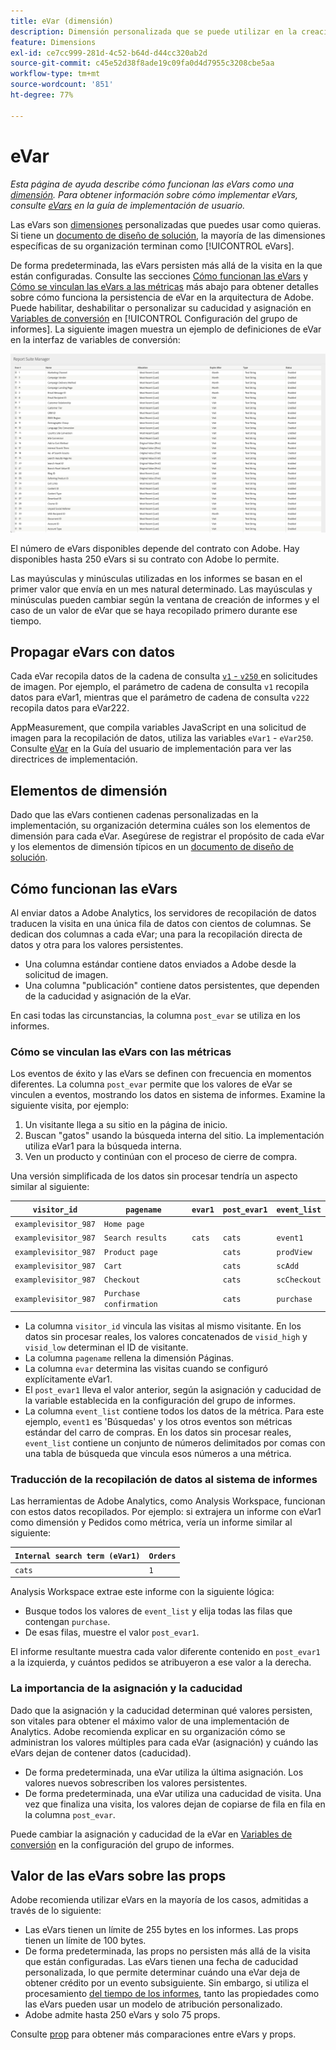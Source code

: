 ```yaml
---
title: eVar (dimensión)
description: Dimensión personalizada que se puede utilizar en la creación de informes.
feature: Dimensions
exl-id: ce7cc999-281d-4c52-b64d-d44cc320ab2d
source-git-commit: c45e52d38f8ade19c09fa0d4d7955c3208cbe5aa
workflow-type: tm+mt
source-wordcount: '851'
ht-degree: 77%

---
```


# eVar

*Esta página de ayuda describe cómo funcionan las eVars como una [dimensión](overview.md). Para obtener información sobre cómo implementar eVars, consulte [eVars](/help/implement/vars/page-vars/evar.md) en la guía de implementación de usuario.*

Las eVars son [dimensiones](overview.md) personalizadas que puedes usar como quieras. Si tiene un [documento de diseño de solución](/help/implement/prepare/solution-design.md), la mayoría de las dimensiones específicas de su organización terminan como [!UICONTROL eVars].

De forma predeterminada, las eVars persisten más allá de la visita en la que están configuradas. Consulte las secciones [Cómo funcionan las eVars](#how-evars-work) y [Cómo se vinculan las eVars a las métricas](#how-evars-tie-to-metrics) más abajo para obtener detalles sobre cómo funciona la persistencia de eVar en la arquitectura de Adobe. Puede habilitar, deshabilitar o personalizar su caducidad y asignación en [Variables de conversión](/help/admin/admin/c-manage-report-suites/c-edit-report-suites/conversion-var-admin/conversion-var-admin.md) en [!UICONTROL Configuración del grupo de informes]. La siguiente imagen muestra un ejemplo de definiciones de eVar en la interfaz de variables de conversión:

![Ejemplos de Evar](assets/evars-sample.png)

El número de eVars disponibles depende del contrato con Adobe. Hay disponibles hasta 250 eVars si su contrato con Adobe lo permite.

Las mayúsculas y minúsculas utilizadas en los informes se basan en el primer valor que envía en un mes natural determinado. Las mayúsculas y minúsculas pueden cambiar según la ventana de creación de informes y el caso de un valor de eVar que se haya recopilado primero durante ese tiempo.

## Propagar eVars con datos

Cada eVar recopila datos de la cadena de consulta [`v1` - `v250` ](/help/implement/validate/query-parameters.md) en solicitudes de imagen. Por ejemplo, el parámetro de cadena de consulta `v1` recopila datos para eVar1, mientras que el parámetro de cadena de consulta `v222` recopila datos para eVar222.

AppMeasurement, que compila variables JavaScript en una solicitud de imagen para la recopilación de datos, utiliza las variables `eVar1` - `eVar250`. Consulte [eVar](/help/implement/vars/page-vars/evar.md) en la Guía del usuario de implementación para ver las directrices de implementación.

## Elementos de dimensión

Dado que las eVars contienen cadenas personalizadas en la implementación, su organización determina cuáles son los elementos de dimensión para cada eVar. Asegúrese de registrar el propósito de cada eVar y los elementos de dimensión típicos en un [documento de diseño de solución](/help/implement/prepare/solution-design.md).

## Cómo funcionan las eVars

Al enviar datos a Adobe Analytics, los servidores de recopilación de datos traducen la visita en una única fila de datos con cientos de columnas. Se dedican dos columnas a cada eVar; una para la recopilación directa de datos y otra para los valores persistentes.

* Una columna estándar contiene datos enviados a Adobe desde la solicitud de imagen.
* Una columna &quot;publicación&quot; contiene datos persistentes, que dependen de la caducidad y asignación de la eVar.

En casi todas las circunstancias, la columna `post_evar` se utiliza en los informes.

### Cómo se vinculan las eVars con las métricas

Los eventos de éxito y las eVars se definen con frecuencia en momentos diferentes. La columna `post_evar` permite que los valores de eVar se vinculen a eventos, mostrando los datos en sistema de informes. Examine la siguiente visita, por ejemplo:

1. Un visitante llega a su sitio en la página de inicio.
2. Buscan &quot;gatos&quot; usando la búsqueda interna del sitio. La implementación utiliza eVar1 para la búsqueda interna.
3. Ven un producto y continúan con el proceso de cierre de compra.

Una versión simplificada de los datos sin procesar tendría un aspecto similar al siguiente:

| `visitor_id` | `pagename` | `evar1` | `post_evar1` | `event_list` |
| --- | --- | --- | --- | --- |
| `examplevisitor_987` | `Home page` | | | |
| `examplevisitor_987` | `Search results` | `cats` | `cats` | `event1` |
| `examplevisitor_987` | `Product page` | | `cats` | `prodView` |
| `examplevisitor_987` | `Cart` | | `cats` | `scAdd` |
| `examplevisitor_987` | `Checkout` | | `cats` | `scCheckout` |
| `examplevisitor_987` | `Purchase confirmation` | | `cats` | `purchase` |

* La columna `visitor_id` vincula las visitas al mismo visitante. En los datos sin procesar reales, los valores concatenados de `visid_high` y `visid_low` determinan el ID de visitante.
* La columna `pagename` rellena la dimensión Páginas.
* La columna `evar` determina las visitas cuando se configuró explícitamente eVar1.
* El `post_evar1` lleva el valor anterior, según la asignación y caducidad de la variable establecida en la configuración del grupo de informes.
* La columna `event_list` contiene todos los datos de la métrica. Para este ejemplo, `event1` es &#39;Búsquedas&#39; y los otros eventos son métricas estándar del carro de compras. En los datos sin procesar reales, `event_list` contiene un conjunto de números delimitados por comas con una tabla de búsqueda que vincula esos números a una métrica.

### Traducción de la recopilación de datos al sistema de informes

Las herramientas de Adobe Analytics, como Analysis Workspace, funcionan con estos datos recopilados. Por ejemplo: si extrajera un informe con eVar1 como dimensión y Pedidos como métrica, vería un informe similar al siguiente:

| `Internal search term (eVar1)` | `Orders` |
| --- | --- |
| `cats` | `1` |

Analysis Workspace extrae este informe con la siguiente lógica:

* Busque todos los valores de `event_list` y elija todas las filas que contengan `purchase`.
* De esas filas, muestre el valor `post_evar1`.

El informe resultante muestra cada valor diferente contenido en `post_evar1` a la izquierda, y cuántos pedidos se atribuyeron a ese valor a la derecha.

### La importancia de la asignación y la caducidad

Dado que la asignación y la caducidad determinan qué valores persisten, son vitales para obtener el máximo valor de una implementación de Analytics. Adobe recomienda explicar en su organización cómo se administran los valores múltiples para cada eVar (asignación) y cuándo las eVars dejan de contener datos (caducidad).

* De forma predeterminada, una eVar utiliza la última asignación. Los valores nuevos sobrescriben los valores persistentes.
* De forma predeterminada, una eVar utiliza una caducidad de visita. Una vez que finaliza una visita, los valores dejan de copiarse de fila en fila en la columna `post_evar`.

Puede cambiar la asignación y caducidad de la eVar en [Variables de conversión](/help/admin/admin/c-manage-report-suites/c-edit-report-suites/conversion-var-admin/conversion-var-admin.md) en la configuración del grupo de informes.

## Valor de las eVars sobre las props

Adobe recomienda utilizar eVars en la mayoría de los casos, admitidas a través de lo siguiente:

* Las eVars tienen un límite de 255 bytes en los informes. Las props tienen un límite de 100 bytes.
* De forma predeterminada, las props no persisten más allá de la visita que están configuradas. Las eVars tienen una fecha de caducidad personalizada, lo que permite determinar cuándo una eVar deja de obtener crédito por un evento subsiguiente. Sin embargo, si utiliza el procesamiento [del tiempo de los informes](/help/components/vrs/vrs-report-time-processing.md), tanto las propiedades como las eVars pueden usar un modelo de atribución personalizado.
* Adobe admite hasta 250 eVars y solo 75 props.

Consulte [prop](prop.md) para obtener más comparaciones entre eVars y props.
